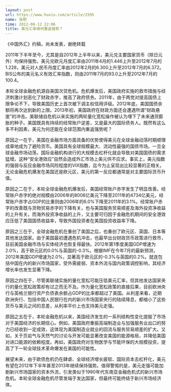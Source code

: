 ```yaml
---
layout: post
url: https://www.huxiu.com/article/2595
name: 张明
time: 2012-08-12 22:06
title: 美元汇率缘何重返强势？
---
```

《中国外汇》约稿，尚未发表，谢绝转载

2011年下半年至今，尤其是自2012年上半年以来，美元兑主要国家货币（除日元外）均保持强势。美元兑欧元月度汇率由2011年4月的1.446上升至2012年7月的1.228，美元对人民币月度汇率由2012年2月的6.300上升至2012年7月的6.372。BIS公布的美元名义有效汇率指数，则由2011年7月的93.0上升至2012年7月的100.4。

本轮全球金融危机源自美国次贷危机。危机爆发后，美国政府实施的救市措施与经济刺激计划恶化了财政赤字，推高了政府债务。2011年，由于两党对提高国债上限争论不下，导致美国历史上首次被下调主权信用评级。2012年底，美国国债余额将再次达到新的上限。2013年初，美国政府在财政方面还会遭遇所谓“财政悬崖”的冲击。美联储自危机以来实施的两轮量化宽松操作被认为埋下了未来通货膨胀的种子。美国既具有持续的经常账户逆差，又是最大的国际债务人。既然有这么多不利因素，美元为何还能在全球范围内重返强势呢？

原因之一在于，美国在金融市场方面具备的优势使得美元在全球金融动荡时期顺理成章地成为了避险货币。美国具有全球规模最大、流动性最强的国债市场。一旦全球金融市场动荡，国际金融机构进行的大规模去杠杆化就会导致对美国国债的需求猛增。这种“安全港效应”自然会造成外汇市场上美元供不应求。事实上，美元指数的强弱与反应金融市场风险程度的VIX指数，迄今为止呈现出比较显著的正相关。无论金融危机爆发在美国还是欧元区，美元的第一反应都通常是对主要国际货币升值。

原因之二在于，本轮全球金融危机爆发后，美国经常账户赤字发生了明显改善。经常账户赤字的绝对规模由2006年的8006亿美元下降至2011年的4734亿美元，经常账户赤字占GDP的比重则由2006年的6.0%下降至2011年的3.1%。经常账户赤字的改善既与货物贸易赤字的下降有关，也与美国服务贸易顺差及海外投资净收益的上升有关。而海外投资净收益的上升，又主要可归因于金融危机期间的安全港效应压低了美国国债收益率，导致外国投资者在美国投资收益率下降。

原因之三在于，全球金融危机在重创了美国之后，也重创了欧元区、英国、日本等其他发达国家。由于美国最初遭遇危机冲击，也最早出台财政货币政策进行救市，目前美国金融市场与实体经济也恢复得最快。2012年第1季度美国GDP增速为2.0%，高于欧元区的0.0%与英国的-0.3%。根据IMF在今年7月的最新预测，2012年美国GDP增速为2.0%，显著高于欧元区的-0.3%与英国的0.2%。就连包括中国在内的新兴市场国家，受外需疲弱、资本外流与国内政策调控影响，其经济增长率也发生显著下降。

原因之四在于，尽管美联储实施的量化宽松可能压低美元汇率，但其他发达国家央行的量化宽松政策却有过之而无不及。作为量化宽松政策的直接后果，目前欧洲央行与英格兰银行资产负债表余额占GDP的比率都超过了美国。从利差来看，近期欧洲央行、包括中国人民银行在内的新兴市场国家央行的陆续降息，都缩小了这些货币与美元之间的息差，从利率平价上也支持美元走强。

原因之五在于，本轮金融危机以来，美国经济发生的一系列结构性变化提振了市场对于美国经济的长期信心。例如，美国政府重振高端制造业与加强服务业出口的努力已经收到一定成效，这体现为美国制造业就业的回流与服务贸易顺差的扩大。又如，关于页岩气与天然气的讨论与开发可能显著改变美国的能源格局，并降低美国对进口能源的依赖程度。再如，美国政府对生物医学与节能环保的大规模投资，提高了下一轮全球技术革命爆发在美国的可能性。

展望未来，由于欧债危机仍在肆虐、全球经济增长疲软、国际资本去杠杆化，美元有望在2012年下半年甚至2013年继续保持强势。值得警惕的是，美元走强可能加剧新兴市场国家的资本外流，引发类似于1990年代东南亚金融危机式的新兴市场危机。本轮全球金融危机尽管发端于发达国家，但最终可能终结于新兴市场经济体。

